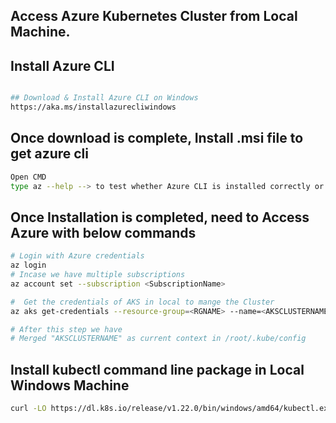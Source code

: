 ## Access Azure Kubernetes Cluster from Local Machine. 
## Install Azure CLI
```sh

## Download & Install Azure CLI on Windows
https://aka.ms/installazurecliwindows
```

## Once download is complete, Install .msi file to get azure cli
```sh
Open CMD
type az --help --> to test whether Azure CLI is installed correctly or not
```
## Once Installation is completed, need to Access Azure with below commands
```sh
# Login with Azure credentials 
az login
# Incase we have multiple subscriptions
az account set --subscription <SubscriptionName> 

#  Get the credentials of AKS in local to mange the Cluster 
az aks get-credentials --resource-group=<RGNAME> --name=<AKSCLUSTERNAME>

# After this step we have
# Merged "AKSCLUSTERNAME" as current context in /root/.kube/config
```
## Install kubectl command line package in Local Windows Machine
```sh
curl -LO https://dl.k8s.io/release/v1.22.0/bin/windows/amd64/kubectl.exe
```

